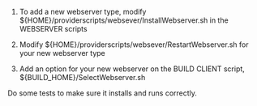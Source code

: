 1) To add a new webserver type, modify ${HOME}/providerscripts/websever/InstallWebserver.sh in the WEBSERVER scripts

2) Modify ${HOME}/providerscripts/websever/RestartWebserver.sh  for your new webserver type 

3) Add an option for your new webserver on the BUILD CLIENT script, ${BUILD_HOME}/SelectWebserver.sh

Do some tests to make sure it installs and runs correctly. 
